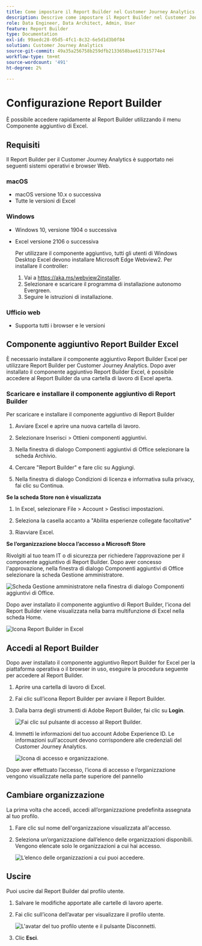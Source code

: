 ```yaml
---
title: Come impostare il Report Builder nel Customer Journey Analytics
description: Descrive come impostare il Report Builder nel Customer Journey Analytics
role: Data Engineer, Data Architect, Admin, User
feature: Report Builder
type: Documentation
exl-id: 99aedc28-05d5-4fc1-8c32-6e5d1d3b0f84
solution: Customer Journey Analytics
source-git-commit: 49a35a256758b259dfb2133658bae617315774e4
workflow-type: tm+mt
source-wordcount: '491'
ht-degree: 2%

---
```


# Configurazione Report Builder

È possibile accedere rapidamente al Report Builder utilizzando il menu Componente aggiuntivo di Excel.

## Requisiti

Il Report Builder per il Customer Journey Analytics è supportato nei seguenti sistemi operativi e browser Web.

### macOS

- macOS versione 10.x o successiva
- Tutte le versioni di Excel

### Windows

- Windows 10, versione 1904 o successiva
- Excel versione 2106 o successiva

  Per utilizzare il componente aggiuntivo, tutti gli utenti di Windows Desktop Excel devono installare Microsoft Edge Webview2. Per installare il controller:

   1. Vai a <https://aka.ms/webview2installer>.
   1. Selezionare e scaricare il programma di installazione autonomo Evergreen.
   1. Seguire le istruzioni di installazione.

### Ufficio web

- Supporta tutti i browser e le versioni


## Componente aggiuntivo Report Builder Excel

È necessario installare il componente aggiuntivo Report Builder Excel per utilizzare Report Builder per Customer Journey Analytics. Dopo aver installato il componente aggiuntivo Report Builder Excel, è possibile accedere al Report Builder da una cartella di lavoro di Excel aperta.

### Scaricare e installare il componente aggiuntivo di Report Builder

Per scaricare e installare il componente aggiuntivo di Report Builder

1. Avviare Excel e aprire una nuova cartella di lavoro.

1. Selezionare Inserisci > Ottieni componenti aggiuntivi.

1. Nella finestra di dialogo Componenti aggiuntivi di Office selezionare la scheda Archivio.

1. Cercare &quot;Report Builder&quot; e fare clic su Aggiungi.

1. Nella finestra di dialogo Condizioni di licenza e informativa sulla privacy, fai clic su Continua.

**Se la scheda Store non è visualizzata**

1. In Excel, selezionare File > Account > Gestisci impostazioni.

1. Seleziona la casella accanto a &quot;Abilita esperienze collegate facoltative&quot;

1. Riavviare Excel.

**Se l’organizzazione blocca l’accesso a Microsoft Store**

Rivolgiti al tuo team IT o di sicurezza per richiedere l’approvazione per il componente aggiuntivo di Report Builder. Dopo aver concesso l&#39;approvazione, nella finestra di dialogo Componenti aggiuntivi di Office selezionare la scheda Gestione amministratore.

![Scheda Gestione amministratore nella finestra di dialogo Componenti aggiuntivi di Office.](./assets/image1.png)

Dopo aver installato il componente aggiuntivo di Report Builder, l&#39;icona del Report Builder viene visualizzata nella barra multifunzione di Excel nella scheda Home.

![Icona Report Builder in Excel](./assets/rb_app_icon.png)

## Accedi al Report Builder

Dopo aver installato il componente aggiuntivo Report Builder for Excel per la piattaforma operativa o il browser in uso, eseguire la procedura seguente per accedere al Report Builder.

1. Aprire una cartella di lavoro di Excel.

1. Fai clic sull’icona Report Builder per avviare il Report Builder.

1. Dalla barra degli strumenti di Adobe Report Builder, fai clic su **Login**.

   ![Fai clic sul pulsante di accesso al Report Builder.](./assets/rb_login.png)

1. Immetti le informazioni del tuo account Adobe Experience ID. Le informazioni sull&#39;account devono corrispondere alle credenziali del Customer Journey Analytics.

   ![Icona di accesso e organizzazione.](./assets/image4.png)

Dopo aver effettuato l’accesso, l’icona di accesso e l’organizzazione vengono visualizzate nella parte superiore del pannello

## Cambiare organizzazione

La prima volta che accedi, accedi all’organizzazione predefinita assegnata al tuo profilo.

1. Fare clic sul nome dell&#39;organizzazione visualizzata all&#39;accesso.

1. Seleziona un’organizzazione dall’elenco delle organizzazioni disponibili. Vengono elencate solo le organizzazioni a cui hai accesso.

   ![L’elenco delle organizzazioni a cui puoi accedere.](./assets/image5.png)

## Uscire

Puoi uscire dal Report Builder dal profilo utente.

1. Salvare le modifiche apportate alle cartelle di lavoro aperte.

1. Fai clic sull’icona dell’avatar per visualizzare il profilo utente.

   ![L&#39;avatar del tuo profilo utente e il pulsante Disconnetti.](./assets/image6.png)

1. Clic **Esci**.
